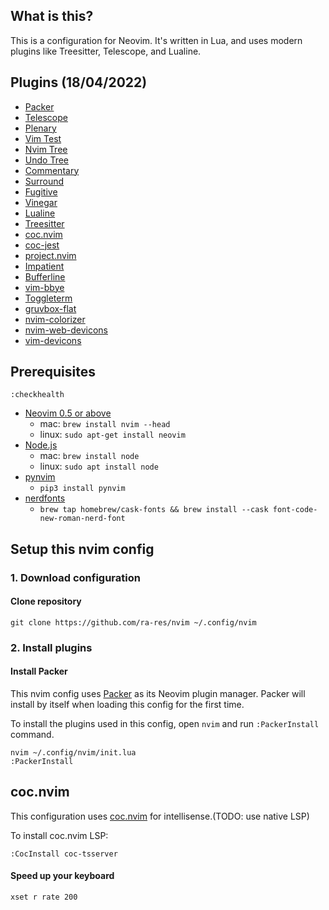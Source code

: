 ## What is this?

This is a configuration for Neovim. It's written in Lua, and uses modern
plugins like Treesitter, Telescope, and Lualine.

## Plugins (18/04/2022)

- [Packer](https://github.com/wbthomason/packer.nvim)
- [Telescope](https://github.com/nvim-telescope/telescope.nvim)
- [Plenary](https://github.com/nvim-lua/plenary.nvim)
- [Vim Test](https://github.com/janko/vim-test)
- [Nvim Tree](https://github.com/kyazdani42/nvim-tree.lua)
- [Undo Tree](https://github.com/mbbill/undotree)
- [Commentary](https://github.com/tpope/vim-commentary)
- [Surround](https://github.com/tpope/vim-surround)
- [Fugitive](https://github.com/tpope/vim-fugitive)
- [Vinegar](https://github.com/tpope/vim-vinegar)
- [Lualine](https://github.com/nvim-lualine/lualine.nvim)
- [Treesitter](https://github.com/nvim-treesitter/nvim-treesitter)
- [coc.nvim](https://github.com/neoclide/coc.nvim)
- [coc-jest](https://github.com/neoclide/coc-jest)
- [project.nvim](https://github.com/ahmedkhalf/project.nvim)
- [Impatient](https://github.com/lewis6991/impatient.nvim)
- [Bufferline](https://github.com/akinsho/bufferline.nvim)
- [vim-bbye](https://github.com/moll/vim-bbye)
- [Toggleterm](https://github.com/akinsho/toggleterm.nvim)
- [gruvbox-flat](https://github.com/eddyekofo94/gruvbox-flat.nvim)
- [nvim-colorizer](https://github.com/norcalli/nvim-colorizer.lua)
- [nvim-web-devicons](https://github.com/kyazdani42/nvim-web-devicons)
- [vim-devicons](https://github.com/ryanoasis/vim-devicons)

## Prerequisites

```console
:checkhealth
```

- [Neovim 0.5 or above](https://neovim.io)
    - mac: `brew install nvim --head`
    - linux: `sudo apt-get install neovim`
- [Node.js](https://nodejs.org)
    - mac: `brew install node`
    - linux: `sudo apt install node`
- [pynvim](https://nodejs.org)
    - `pip3 install pynvim`
- [nerdfonts](nerdfonts.com)
    - `brew tap homebrew/cask-fonts && brew install --cask font-code-new-roman-nerd-font`

## Setup this nvim config

### 1. Download configuration

#### Clone repository

```console
git clone https://github.com/ra-res/nvim ~/.config/nvim
```

### 2. Install plugins

#### Install Packer

This nvim config uses [Packer](https://github.com/wbthomason/packer.nvim) as its
Neovim plugin manager. Packer will install by itself when loading this config for the first time.

To install the plugins used in this config, open `nvim` and run `:PackerInstall` command.
```console
nvim ~/.config/nvim/init.lua
:PackerInstall
```

## coc.nvim

This configuration uses [coc.nvim](https://github.com/neoclide/coc.nvim) for
intellisense.(TODO: use native LSP)

To install coc.nvim LSP:
```
:CocInstall coc-tsserver
```

#### Speed up your keyboard

```
xset r rate 200
```
